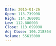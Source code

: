```yaml
---
Date: 2015-01-26
Open: 113.739998
High: 114.360001
Low: 112.800003
Close: 113.099998
Adj Close: 106.218864
Volume: 55615000
---
```

